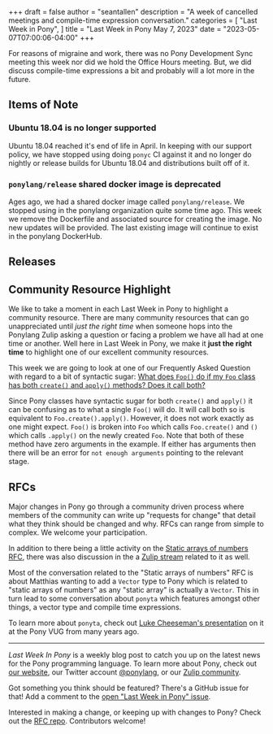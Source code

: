 +++
draft = false
author = "seantallen"
description = "A week of cancelled meetings and compile-time expression conversation."
categories = [
    "Last Week in Pony",
]
title = "Last Week in Pony May 7, 2023"
date = "2023-05-07T07:00:06-04:00"
+++

For reasons of migraine and work, there was no Pony Development Sync meeting this week nor did we hold the Office Hours meeting. But, we did discuss compile-time expressions a bit and probably will a lot more in the future.

## Items of Note

### Ubuntu 18.04 is no longer supported

Ubuntu 18.04 reached it's end of life in April. In keeping with our support policy, we have stopped using doing `ponyc` CI against it and no longer do nightly or release builds for Ubuntu 18.04 and distributions built off of it.

### `ponylang/release` shared docker image is deprecated

Ages ago, we had a shared docker image called `ponylang/release`. We stopped using in the ponylang organization quite some time ago. This week we remove the Dockerfile and associated source for creating the image. No new updates will be provided. The last existing image will continue to exist in the ponylang DockerHub.

## Releases

## Community Resource Highlight

We like to take a moment in each Last Week in Pony to highlight a community resource. There are many community resources that can go unappreciated until _just the right time_ when someone hops into the Ponylang Zulip asking a question or facing a problem we have all had at one time or another. Well here in Last Week in Pony, we make it **just the right time** to highlight one of our excellent community resources.

This week we are going to look at one of our Frequently Asked Question with regard to a bit of syntactic sugar: [What does `Foo()` do if my `Foo` class has both `create()` and `apply()` methods? Does it call both?](https://www.ponylang.io/faq/#Foo()-create-apply)

Since Pony classes have syntactic sugar for both `create()` and `apply()` it can be confusing as to what a single `Foo()` will do. It will call both so is equivalent to `Foo.create().apply()`. However, it does not work exactly as one might expect. `Foo()` is broken into `Foo` which calls `Foo.create()` and `()` which calls `.apply()` on the newly created `Foo`. Note that both of these method have zero arguments in the example. If either has arguments then there will be an error for `not enough arguments` pointing to the relevant stage.

## RFCs

Major changes in Pony go through a community driven process where members of the community can write up "requests for change" that detail what they think should be changed and why. RFCs can range from simple to complex. We welcome your participation.

In addition to there being a little activity on the [Static arrays of numbers RFC](https://github.com/ponylang/rfcs/pull/209), there was also discussion in the a [Zulip stream](https://ponylang.zulipchat.com/#narrow/stream/189959-RFCs/topic/static.20arrays.20of.20numbers) related to it as well.

Most of the conversation related to the "Static arrays of numbers" RFC is about Matthias wanting to add a `Vector` type to Pony which is related to "static arrays of numbers" as any "static array" is actually a `Vector`. This in turn lead to some conversation about `ponyta` which features amongst other things, a vector type and compile time expressions.

To learn more about `ponyta`, check out [Luke Cheeseman's presentation](https://vimeo.com/175746403) on it at the Pony VUG from many years ago.

---

_Last Week In Pony_ is a weekly blog post to catch you up on the latest news for the Pony programming language. To learn more about Pony, check out [our website](https://ponylang.io), our Twitter account [@ponylang](https://twitter.com/ponylang), or our [Zulip community](https://ponylang.zulipchat.com).

Got something you think should be featured? There's a GitHub issue for that! Add a comment to the [open "Last Week in Pony" issue](https://github.com/ponylang/ponylang.github.io/issues?q=is%3Aissue+is%3Aopen+label%3Alast-week-in-pony).

Interested in making a change, or keeping up with changes to Pony? Check out the [RFC repo](https://github.com/ponylang/rfcs). Contributors welcome!
